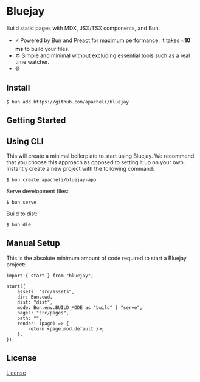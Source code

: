 # Bluejay

Build static pages with MDX, JSX/TSX components, and Bun.

- :zap: Powered by Bun and Preact for maximum performance. It takes ~**10 ms** to build your files.
- :gear: Simple and minimal without excluding essential tools such as a real time watcher.
- :globe_with_meridians:

## Install

```
$ bun add https://github.com/apacheli/bluejay
```

## Getting Started

## Using CLI

This will create a minimal boilerplate to start using Bluejay. We recommend that you choose this approach as opposed to setting it up on your own. Instantly create a new project with the following command:

```
$ bun create apacheli/bluejay-app
```

Serve development files:

```
$ bun serve
```

Build to dist:

```
$ bun dle
```

## Manual Setup

This is the absolute minimum amount of code required to start a Bluejay project:

```tsx
import { start } from "bluejay";

start({
    assets: "src/assets",
    dir: Bun.cwd,
    dist: "dist",
    mode: Bun.env.BUILD_MODE as "build" | "serve",
    pages: "src/pages",
    path: "",
    render: (page) => {
        return <page.mod.default />;
    },
});
```

## License

[License](LICENSE.txt)
